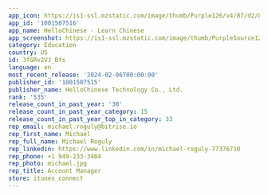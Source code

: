 ```yaml
---
app_icon: https://is1-ssl.mzstatic.com/image/thumb/Purple126/v4/87/d2/8f/87d28f33-4b88-b50e-7572-84e4adc7923a/AppIcon-0-0-1x_U007emarketing-0-4-0-0-sRGB-85-220.png/1024x1024bb.png
app_id: '1001507516'
app_name: HelloChinese - Learn Chinese
app_screenshot: https://is1-ssl.mzstatic.com/image/thumb/PurpleSource126/v4/25/42/eb/2542eb88-b473-ae4b-c109-a77a49639d26/415f63f5-35b8-4519-9622-4543b30ef825_1.jpg/1242x2208bb.png
category: Education
country: US
id: 3fGRv2VJ_Bfs
language: en
most_recent_release: '2024-02-06T00:00:00'
publisher_id: '1001507515'
publisher_name: HelloChinese Technology Co., Ltd.
rank: '535'
release_count_in_past_year: '30'
release_count_in_past_year_category: 15
release_count_in_past_year_top_in_category: 33
rep_email: michael.roguly@bitrise.io
rep_first_name: Michael
rep_full_name: Michael Roguly
rep_linkedin: https://www.linkedin.com/in/michael-roguly-77376710
rep_phone: +1 949-233-3404
rep_photo: michael.jpg
rep_title: Account Manager
store: itunes_connect
---
```


